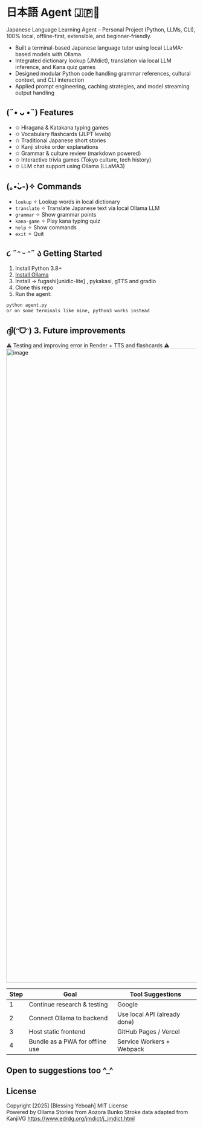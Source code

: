 # 日本語 Agent 🇯🇵🧠 

Japanese Language Learning Agent – Personal Project (Python, LLMs, CLI), 100% local, offline-first, extensible, and beginner-friendly.
- Built a terminal-based Japanese language tutor using local LLaMA-based models with Ollama
- Integrated dictionary lookup (JMdict), translation via local LLM inference, and Kana quiz games
- Designed modular Python code handling grammar references, cultural context, and CLI interaction
- Applied prompt engineering, caching strategies, and model streaming output handling





## (˶• ᴗ •˵) Features
- ✩ Hiragana & Katakana typing games
- ✩ Vocabulary flashcards (JLPT levels)
- ✩ Traditional Japanese short stories
- ✩ Kanji stroke order explanations
- ✩ Grammar & culture review (markdown powered)
- ✩ Interactive trivia games (Tokyo culture, tech history)
- ✩ LLM chat support using Ollama (LLaMA3)

## (｡•̀ᴗ-)✧ Commands

- `lookup` ✧ Lookup words in local dictionary  
- `translate` ✧ Translate Japanese text via local Ollama LLM  
- `grammar` ✧ Show grammar points 
- `kana-game` ✧ Play kana typing quiz  
- `help` ✧ Show commands  
- `exit` ✧ Quit  

## ૮ ˶ᵔ ᵕ ᵔ˶ ა Getting Started
1. Install Python 3.8+
2. [Install Ollama](https://ollama.com)
3. Install -> fugashi[unidic-lite] , pykakasi, gTTS and gradio
4. Clone this repo
5. Run the agent:

```bash
python agent.py
or on some terminals like mine, python3 works instead
```
## ദ്ദി(ᵔᗜᵔ) 3. **Future improvements**

⚠︎ Testing and improving error in Render + TTS and flashcards ⚠︎
<img width="2168" height="1676" alt="image" src="https://github.com/user-attachments/assets/19a77791-9555-4184-aa94-87c4906467f1" />


<div align="center">

| Step | Goal                                | Tool Suggestions                   |
|------|-------------------------------------|------------------------------------|
| 1    | Continue research & testing         | Google                             |
| 2    | Connect Ollama to backend           | Use local API (already done)       |
| 3    | Host static frontend                | GitHub Pages / Vercel              |
| 4    | Bundle as a PWA for offline use     | Service Workers + Webpack          |

</div>


Open to suggestions too ^_^
---

## License

Copyright [2025] [Blessing Yeboah]
MIT License  
Powered by Ollama
Stories from Aozora Bunko
Stroke data adapted from KanjiVG
https://www.edrdg.org/jmdict/j_jmdict.html
